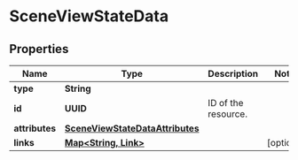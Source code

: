 

# SceneViewStateData


## Properties

Name | Type | Description | Notes
------------ | ------------- | ------------- | -------------
**type** | **String** |  | 
**id** | **UUID** | ID of the resource. | 
**attributes** | [**SceneViewStateDataAttributes**](SceneViewStateDataAttributes.md) |  | 
**links** | [**Map&lt;String, Link&gt;**](Link.md) |  |  [optional]




